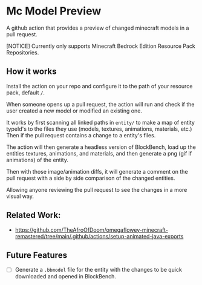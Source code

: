 # Mc Model Preview

A github action that provides a preview of changed minecraft models in a pull request.

[NOTICE] Currently only supports Minecraft Bedrock Edition Resource Pack Repositories.

## How it works

Install the action on your repo and configure it to the path of your resource pack, default `/`.

When someone opens up a pull request, the action will run and check if the user created a new model or modified an existing one.

It works by first scanning all linked paths in `entity/` to make a map of entity typeId's to the files they use (models, textures, animations, materials, etc.) Then if the pull request contains a change to a entity's files. 

The action will then generate a headless version of BlockBench, load up the entities textures, animations, and materials, and then generate a png (gif if animations) of the entity.

Then with those image/animation diffs, it will generate a comment on the pull request with a side by side comparison of the changed entities.

Allowing anyone reviewing the pull request to see the changes in a more visual way.

## Related Work:

- https://github.com/TheAfroOfDoom/omegaflowey-minecraft-remastered/tree/main/.github/actions/setup-animated-java-exports

## Future Features

- [ ] Generate a `.bbmodel` file for the entity with the changes to be quick downloaded and opened in BlockBench.

